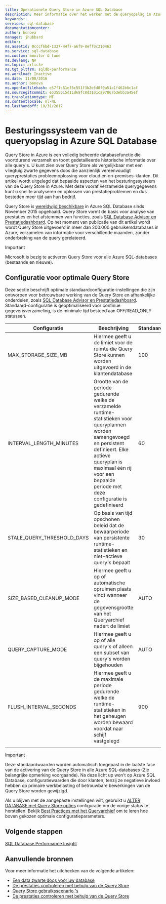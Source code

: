 ```yaml
---
title: Operationele Query Store in Azure SQL Database
description: Meer informatie over het werken met de queryopslag in Azure SQL Database
keywords: 
services: sql-database
documentationcenter: 
author: bonova
manager: jhubbard
editor: 
ms.assetid: 0cccf6bd-1327-44f7-a6f9-8eff0c210463
ms.service: sql-database
ms.custom: monitor & tune
ms.devlang: NA
ms.topic: article
ms.tgt_pltfrm: sqldb-performance
ms.workload: Inactive
ms.date: 11/08/2016
ms.author: bonova
ms.openlocfilehash: e57f1c51ef5c551f3b2e5d0f0a51a1f462b6c1af
ms.sourcegitcommit: e5355615d11d69fc8d3101ca97067b3ebb3a45ef
ms.translationtype: MT
ms.contentlocale: nl-NL
ms.lasthandoff: 10/31/2017
---
```

# <a name="operating-the-query-store-in-azure-sql-database"></a>Besturingssysteem van de queryopslag in Azure SQL Database
Query Store in Azure is een volledig beheerde databasefunctie die voortdurend verzamelt en toont gedetailleerde historische informatie over alle query's. U kunt zien over Query Store als vergelijkbaar met een vliegtuig zwarte gegevens doos die aanzienlijk vereenvoudigt queryprestaties probleemoplossing voor cloud en on-premises-klanten. Dit artikel wordt uitgelegd dat bepaalde aspecten van het besturingssysteem van de Query Store in Azure. Met deze vooraf verzamelde querygegevens kunt u snel te analyseren en oplossen van prestatieproblemen en dus besteden meer tijd aan hun bedrijf. 

Query Store is [wereldwijd beschikbare](https://azure.microsoft.com/updates/general-availability-azure-sql-database-query-store/) in Azure SQL Database sinds November 2015 opgehaald. Query Store vormt de basis voor analyse van prestaties en het afstemmen van functies, zoals [SQL Database Advisor en Prestatiedashboard](https://azure.microsoft.com/updates/sqldatabaseadvisorga/). Op het moment van publicatie van dit artikel wordt wordt Query Store uitgevoerd in meer dan 200.000 gebruikersdatabases in Azure, verzamelen van informatie voor verschillende maanden, zonder onderbreking van de query gerelateerd.

> [!IMPORTANT]
> Microsoft is bezig te activeren Query Store voor alle Azure SQL-databases (bestaande en nieuwe). 
> 
> 

## <a name="optimal-query-store-configuration"></a>Configuratie voor optimale Query Store
Deze sectie beschrijft optimale standaardconfiguratie-instellingen die zijn ontworpen voor betrouwbare werking van de Query Store en afhankelijke onderdelen, zoals [SQL Database Advisor en Prestatiedashboard](https://azure.microsoft.com/updates/sqldatabaseadvisorga/). Standaard-configuratie is geoptimaliseerd voor continue gegevensverzameling, is de minimale tijd besteed aan OFF/READ_ONLY statussen.

| Configuratie | Beschrijving | Standaard | Opmerking |
| --- | --- | --- | --- |
| MAX_STORAGE_SIZE_MB |Hiermee geeft u de limiet voor de ruimte die Query Store kunnen worden uitgevoerd in de klantendatabase |100 |Afgedwongen voor nieuwe databases |
| INTERVAL_LENGTH_MINUTES |Grootte van de periode gedurende welke de verzamelde runtime-statistieken voor queryplannen worden samengevoegd en persistent definieert. Elke actieve queryplan is maximaal één rij voor een bepaalde periode met deze configuratie is gedefinieerd |60 |Afgedwongen voor nieuwe databases |
| STALE_QUERY_THRESHOLD_DAYS |Op basis van tijd opschonen beleid dat de bewaarperiode van persistente runtime-statistieken en niet-actieve query's bepaalt |30 |Afgedwongen voor nieuwe databases en databases met een eerdere standaard (367) |
| SIZE_BASED_CLEANUP_MODE |Hiermee geeft u op of automatische opruimen plaats vindt wanneer de gegevensgrootte van het Queryarchief nadert de limiet |AUTO |Afgedwongen voor alle databases |
| QUERY_CAPTURE_MODE |Hiermee geeft u op of alle query's of alleen een subset van query's worden bijgehouden |AUTO |Afgedwongen voor alle databases |
| FLUSH_INTERVAL_SECONDS |Hiermee geeft u de maximale periode gedurende welke de runtime-statistieken in het geheugen worden bewaard voordat naar schijf vastgelegd |900 |Afgedwongen voor nieuwe databases |
|  | | | |

> [!IMPORTANT]
> Deze standaardwaarden worden automatisch toegepast in de laatste fase van de activering van de Query Store in alle Azure SQL-databases (Zie belangrijke opmerking voorgaande). Na deze licht up won't op Azure SQL Database, configuratiewaarden die door klanten, tenzij ze negatieve invloed hebben op primaire werkbelasting of betrouwbare bewerkingen van de Query Store worden gewijzigd.
> 
> 

Als u blijven met de aangepaste instellingen wilt, gebruikt u [ALTER DATABASE met Query Store opties](https://msdn.microsoft.com/library/bb522682.aspx) configuratie om de vorige status te herstellen. Bekijk [Best Practices met het Queryarchief](https://msdn.microsoft.com/library/mt604821.aspx) om te leren hoe boven gekozen optimale configuratieparameters.

## <a name="next-steps"></a>Volgende stappen
[SQL Database Performance Insight](sql-database-performance.md)

## <a name="additional-resources"></a>Aanvullende bronnen
Voor meer informatie het uitchecken van de volgende artikelen:

* [Een data zwarte doos voor uw database](https://azure.microsoft.com/blog/query-store-a-flight-data-recorder-for-your-database) 
* [De prestaties controleren met behulp van de Query Store](https://msdn.microsoft.com/library/dn817826.aspx)
* [Query Store gebruiksscenario 's](https://msdn.microsoft.com/library/mt614796.aspx)
* [De prestaties controleren met behulp van de Query Store](https://msdn.microsoft.com/library/dn817826.aspx) 

